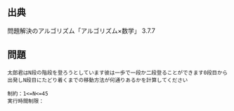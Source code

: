 ## 出典

問題解決のアルゴリズム「アルゴリズム×数学」
3.7.7

## 問題

```
太郎君はN段の階段を登ろうとしています彼は一歩で一段か二段登ることができます0段目から出発しN段目にたどり着くまでの移動方法が何通りあるかを計算してください

制約：1<=N<=45
実行時間制限：
```
